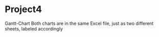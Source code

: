 # Project4

Gantt-Chart
Both charts are in the same Excel file, just as two different sheets, labeled accordingly

